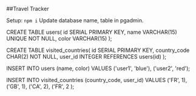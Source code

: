 ##Travel Tracker


Setup:
``
npm i
``
Update database name, table in pgadmin.

CREATE TABLE users(
id SERIAL PRIMARY KEY,
name VARCHAR(15) UNIQUE NOT NULL,
color VARCHAR(15)
);

CREATE TABLE visited_countries(
id SERIAL PRIMARY KEY,
country_code CHAR(2) NOT NULL,
user_id INTEGER REFERENCES users(id)
);

INSERT INTO users (name, color)
VALUES ('user1', 'blue'), ('user2', 'red');

INSERT INTO visited_countries (country_code, user_id)
VALUES ('FR', 1), ('GB', 1), ('CA', 2), ('FR', 2 );
